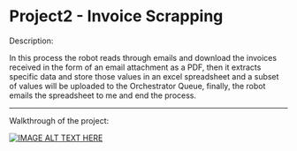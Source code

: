 # Project2 - Invoice Scrapping


Description: 

In this process the robot reads through emails and download the invoices received in the form of an email attachment as a PDF, then it extracts specific data and store those values in an excel spreadsheet and a subset of values will be uploaded to the Orchestrator Queue, finally, the robot emails the spreadsheet to me and end the process.
	
______________________________________________________________________________________________________________________________

Walkthrough of the project: 

[![IMAGE ALT TEXT HERE](https://img.youtube.com/vi/2yHSVuhkaw8/0.jpg)](https://youtu.be/2yHSVuhkaw8)

